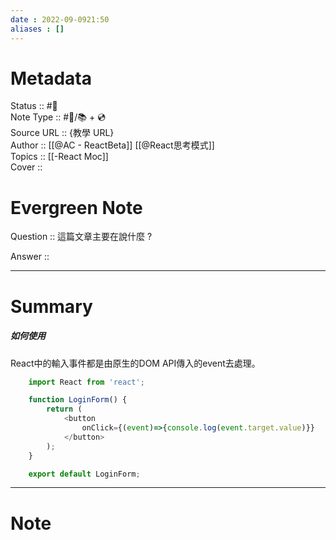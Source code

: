 ```yaml
---
date : 2022-09-0921:50
aliases : []
---
```

# Metadata
Status :: #🌱 <br>
Note Type :: #📨/📚️  +  💿  <br>
Source URL :: {教學 URL} <br>
Author :: [[@AC - ReactBeta]] [[@React思考模式]]<br>
Topics :: [[-React Moc]]<br>
Cover ::

# Evergreen Note

Question :: 這篇文章主要在說什麼 ?

Answer ::

---

# Summary 
##### 如何使用
React中的輸入事件都是由原生的DOM API傳入的event去處理。
```js
	import React from 'react';

	function LoginForm() {
		return (
			<button
				onClick={(event)=>{console.log(event.target.value)}}
			</button>
		);
	}

	export default LoginForm;
```

---

# Note